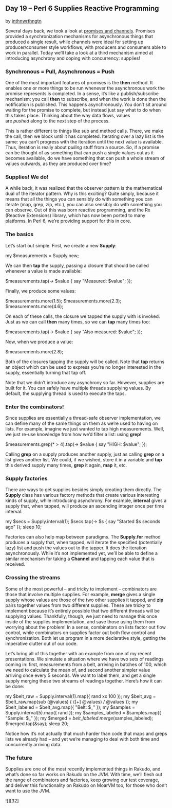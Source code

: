 ## Day 19 – Perl 6 Supplies Reactive Programming

by [jnthnwrthngtn][4]

Several days back, we took a look at [promises and channels][5]. Promises provided a synchronization mechanisms for asynchronous things that produced a single result, while channels were ideal for setting up producer/consumer style workflows, with producers and consumers able to work in parallel. Today we’ll take a look at a third mechanism aimed at introducing asynchrony and coping with concurrency: supplies!

### Synchronous = Pull, Asynchronous = Push

One of the most important features of promises is the **then** method. It enables one or more things to be run whenever the asynchronous work the promise represents is completed. In a sense, it’s like a publish/subscribe mechanism: you call **then** to subscribe, and when the work is done then the notification is published. This happens asynchronously. You don’t sit around waiting for the promise to complete, but instead just say what to do when this takes place. Thinking about the way data flows, values are _pushed_ along to the next step of the process.

This is rather different to things like sub and method calls. There, we make the call, then we block until it has completed. Iterating over a lazy list is the same: you can’t progress with the iteration until the next value is available. Thus, iteration is really about _pulling_ stuff from a source. So, if a promise can be thought of as something that can push a single values out as it becomes available, do we have something that can push a whole stream of values outwards, as they are produced over time?

### Supplies! We do!

A while back, it was realized that the observer pattern is the mathematical dual of the iterator pattern. Why is this exciting? Quite simply, because it means that all the things you can sensibly do with something you can iterate (map, grep, zip, etc.), you can also sensibly do with something you can observe. Out of this was born reactive programming, and the Rx (Reactive Extensions) library, which has now been ported to many platforms. In Perl 6, we’re providing support for this in core.

### The basics

Let’s start out simple. First, we create a new **Supply**:

my $measurements = Supply.new;

We can then **tap** the supply, passing a closure that should be called whenever a value is made available:

$measurements.tap(-&gt; $value \{
    say "Measured: $value";
\});

Finally, we produce some values:

$measurements.more(1.5);
$measurements.more(2.3);
$measurements.more(4.6);

On each of these calls, the closure we tapped the supply with is invoked. Just as we can call **then** many times, so we can **tap** many times too:

$measurements.tap(-&gt; $value \{
    say "Also measured: $value";
\});

Now, when we produce a value:

$measurements.more(2.8);

Both of the closures tapping the supply will be called. Note that **tap** returns an object which can be used to express you’re no longer interested in the supply, essentially turning that tap off.

Note that we didn’t introduce any asynchrony so far. However, supplies are built for it. You can safely have multiple threads supplying values. By default, the supplying thread is used to execute the taps.

### Enter the combinators!

Since supplies are essentially a thread-safe observer implementation, we can define many of the same things on them as we’re used to having on lists. For example, imagine we just wanted to tap high measurements. Well, we just re-use knowledge from how we’d filter a list: using **grep**!

$measurements.grep(\* &gt; 4).tap(-&gt; $value \{
    say "HIGH: $value";
\});

Calling **grep** on a supply produces another supply, just as calling **grep** on a list gives another list. We could, if we wished, store it in a variable and **tap** this derived supply many times, **grep** it again, **map** it, etc.

### Supply factories

There are ways to get supplies besides simply creating them directly. The **Supply** class has various factory methods that create various interesting kinds of supply, while introducing asynchrony. For example, **interval** gives a supply that, when tapped, will produce an ascending integer once per time interval.

my $secs = Supply.interval(1);
$secs.tap(-&gt; $s \{ say "Started $s seconds ago" \});
sleep 10;

Factories can also help map between paradigms. The **Supply.for** method produces a supply that, when tapped, will iterate the specified (potentially lazy) list and push the values out to the tapper. It does the iteration asynchronously. While it’s not implemented yet, we’ll be able to define a similar mechanism for taking a **Channel** and tapping each value that is received.

### Crossing the streams

Some of the most powerful – and tricky to implement – combinators are those that involve multiple supplies. For example, **merge** gives a single supply whose values are those of the two other supplies it tapped, and **zip** pairs together values from two different supplies. These are tricky to implement because it’s entirely possible that two different threads will be supplying values. Thankfully, though, we just need to manage this once inside of the supplies implementation, and save those using them from worrying about the problem! In a sense, combinators on lists factor out flow control, while combinators on supplies factor out both flow control and synchronization. Both let us program in a more declarative style, getting the imperative clutter out of our code.

Let’s bring all of this together with an example from one of my recent presentations. We simulate a situation where we have two sets of readings coming in: first, measurements from a belt, arriving in batches of 100, which we need to calculate the mean of, and second another simpler value arriving once every 5 seconds. We want to label them, and get a single supply merging these two streams of readings together. Here’s how it can be done:

my $belt\_raw = Supply.interval(1).map(\{ rand xx 100 \});
my $belt\_avg = $belt\_raw.map(sub (@values) \{
    ([+] @values) / @values
\});
my $belt\_labeled = $belt\_avg.map(\{ "Belt: $\_" \});
my $samples = Supply.interval(5).map(\{ rand \});
my $samples\_labeled = $samples.map(\{ "Sample: $\_" \});
my $merged = $belt\_labeled.merge($samples\_labeled);
$merged.tap(&amp;say);
sleep 20;

Notice how it’s not actually that much harder than code that maps and greps lists we already had – and yet we’re managing to deal with both time and concurrently arriving data.

### The future

Supplies are one of the most recently implemented things in Rakudo, and what’s done so far works on Rakudo on the JVM. With time, we’ll flesh out the range of combinators and factories, keep growing our test coverage, and deliver this functionality on Rakudo on MoarVM too, for those who don’t want to use the JVM.

![][32]

  [4]: https://perl6advent.wordpress.com/author/jnthnwrthngtn/ "View all posts by jnthnwrthngtn"
  [5]: https://perl6advent.wordpress.com/2013/12/14/asynchronous-programming-promises-and-channels/
